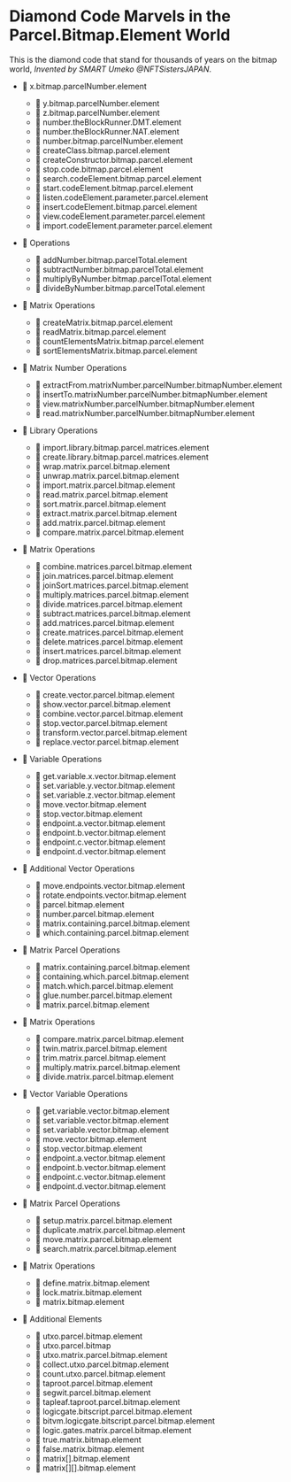# Diamond Code Marvels in the Parcel.Bitmap.Element World

This is the diamond code that stand for thousands of years on the bitmap world, *Invented by SMART Umeko @NFTSistersJAPAN*.

- 💎 x.bitmap.parcelNumber.element
  - 💎 y.bitmap.parcelNumber.element
  - 💎 z.bitmap.parcelNumber.element
  - 💎 number.theBlockRunner.DMT.element
  - 💎 number.theBlockRunner.NAT.element
  - 💎 number.bitmap.parcelNumber.element
  - 💎 createClass.bitmap.parcel.element
  - 💎 createConstructor.bitmap.parcel.element
  - 💎 stop.code.bitmap.parcel.element
  - 💎 search.codeElement.bitmap.parcel.element
  - 💎 start.codeElement.bitmap.parcel.element
  - 💎 listen.codeElement.parameter.parcel.element
  - 💎 insert.codeElement.bitmap.parcel.element
  - 💎 view.codeElement.parameter.parcel.element
  - 💎 import.codeElement.parameter.parcel.element

- 💎 Operations
  - 💎 addNumber.bitmap.parcelTotal.element
  - 💎 subtractNumber.bitmap.parcelTotal.element
  - 💎 multiplyByNumber.bitmap.parcelTotal.element
  - 💎 divideByNumber.bitmap.parcelTotal.element

- 💎 Matrix Operations
  - 💎 createMatrix.bitmap.parcel.element
  - 💎 readMatrix.bitmap.parcel.element
  - 💎 countElementsMatrix.bitmap.parcel.element
  - 💎 sortElementsMatrix.bitmap.parcel.element

- 💎 Matrix Number Operations
  - 💎 extractFrom.matrixNumber.parcelNumber.bitmapNumber.element
  - 💎 insertTo.matrixNumber.parcelNumber.bitmapNumber.element
  - 💎 view.matrixNumber.parcelNumber.bitmapNumber.element
  - 💎 read.matrixNumber.parcelNumber.bitmapNumber.element

- 💎 Library Operations
  - 💎 import.library.bitmap.parcel.matrices.element
  - 💎 create.library.bitmap.parcel.matrices.element
  - 💎 wrap.matrix.parcel.bitmap.element
  - 💎 unwrap.matrix.parcel.bitmap.element
  - 💎 import.matrix.parcel.bitmap.element
  - 💎 read.matrix.parcel.bitmap.element
  - 💎 sort.matrix.parcel.bitmap.element
  - 💎 extract.matrix.parcel.bitmap.element
  - 💎 add.matrix.parcel.bitmap.element
  - 💎 compare.matrix.parcel.bitmap.element

- 💎 Matrix Operations
  - 💎 combine.matrices.parcel.bitmap.element
  - 💎 join.matrices.parcel.bitmap.element
  - 💎 joinSort.matrices.parcel.bitmap.element
  - 💎 multiply.matrices.parcel.bitmap.element
  - 💎 divide.matrices.parcel.bitmap.element
  - 💎 subtract.matrices.parcel.bitmap.element
  - 💎 add.matrices.parcel.bitmap.element
  - 💎 create.matrices.parcel.bitmap.element
  - 💎 delete.matrices.parcel.bitmap.element
  - 💎 insert.matrices.parcel.bitmap.element
  - 💎 drop.matrices.parcel.bitmap.element

- 💎 Vector Operations
  - 💎 create.vector.parcel.bitmap.element
  - 💎 show.vector.parcel.bitmap.element
  - 💎 combine.vector.parcel.bitmap.element
  - 💎 stop.vector.parcel.bitmap.element
  - 💎 transform.vector.parcel.bitmap.element
  - 💎 replace.vector.parcel.bitmap.element

- 💎 Variable Operations
  - 💎 get.variable.x.vector.bitmap.element
  - 💎 set.variable.y.vector.bitmap.element
  - 💎 set.variable.z.vector.bitmap.element
  - 💎 move.vector.bitmap.element
  - 💎 stop.vector.bitmap.element
  - 💎 endpoint.a.vector.bitmap.element
  - 💎 endpoint.b.vector.bitmap.element
  - 💎 endpoint.c.vector.bitmap.element
  - 💎 endpoint.d.vector.bitmap.element

- 💎 Additional Vector Operations
  - 💎 move.endpoints.vector.bitmap.element
  - 💎 rotate.endpoints.vector.bitmap.element
  - 💎 parcel.bitmap.element
  - 💎 number.parcel.bitmap.element
  - 💎 matrix.containing.parcel.bitmap.element
  - 💎 which.containing.parcel.bitmap.element

- 💎 Matrix Parcel Operations
  - 💎 matrix.containing.parcel.bitmap.element
  - 💎 containing.which.parcel.bitmap.element
  - 💎 match.which.parcel.bitmap.element
  - 💎 glue.number.parcel.bitmap.element
  - 💎 matrix.parcel.bitmap.element

- 💎 Matrix Operations
  - 💎 compare.matrix.parcel.bitmap.element
  - 💎 twin.matrix.parcel.bitmap.element
  - 💎 trim.matrix.parcel.bitmap.element
  - 💎 multiply.matrix.parcel.bitmap.element
  - 💎 divide.matrix.parcel.bitmap.element

- 💎 Vector Variable Operations
  - 💎 get.variable.vector.bitmap.element
  - 💎 set.variable.vector.bitmap.element
  - 💎 set.variable.vector.bitmap.element
  - 💎 move.vector.bitmap.element
  - 💎 stop.vector.bitmap.element
  - 💎 endpoint.a.vector.bitmap.element
  - 💎 endpoint.b.vector.bitmap.element
  - 💎 endpoint.c.vector.bitmap.element
  - 💎 endpoint.d.vector.bitmap.element

- 💎 Matrix Parcel Operations
  - 💎 setup.matrix.parcel.bitmap.element
  - 💎 duplicate.matrix.parcel.bitmap.element
  - 💎 move.matrix.parcel.bitmap.element
  - 💎 search.matrix.parcel.bitmap.element

- 💎 Matrix Operations
  - 💎 define.matrix.bitmap.element
  - 💎 lock.matrix.bitmap.element
  - 💎 matrix.bitmap.element

- 💎 Additional Elements
  - 💎 utxo.parcel.bitmap.element
  - 💎 utxo.parcel.bitmap
  - 💎 utxo.matrix.parcel.bitmap.element
  - 💎 collect.utxo.parcel.bitmap.element
  - 💎 count.utxo.parcel.bitmap.element
  - 💎 taproot.parcel.bitmap.element
  - 💎 segwit.parcel.bitmap.element
  - 💎 tapleaf.taproot.parcel.bitmap.element
  - 💎 logicgate.bitscript.parcel.bitmap.element
  - 💎 bitvm.logicgate.bitscript.parcel.bitmap.element
  - 💎 logic.gates.matrix.parcel.bitmap.element
  - 💎 true.matrix.bitmap.element
  - 💎 false.matrix.bitmap.element
  - 💎 matrix[].bitmap.element
  - 💎 matrix[][].bitmap.element
